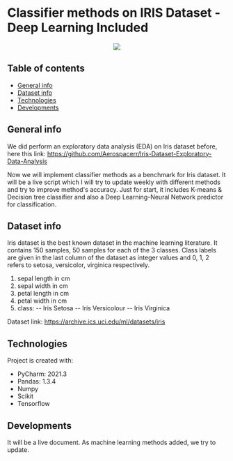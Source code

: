 # Classifier methods on IRIS Dataset - Deep Learning Included 

<p align="center">
	<img src="  https://miro.medium.com/max/1400/1*f6KbPXwksAliMIsibFyGJw.png" />

</p>

## Table of contents
* [General info](#general-info)
* [Dataset info](#dataset-info)
* [Technologies](#technologies)
* [Developments](#developments)

## General info
We did perform an exploratory data analysis (EDA) on Iris dataset before, here this link:
https://github.com/Aerospacerr/Iris-Dataset-Exploratory-Data-Analysis

Now we will implement classifier methods as a benchmark for Iris dataset. It will be a live script which I will try to update weekly with different methods and try to improve method's accuracy. Just for start, it includes K-means & Decision tree classifier and also a Deep Learning-Neural Network predictor for classification.

## Dataset info
Iris dataset is the best known dataset in the machine learning literature. It contains 150 samples, 50 samples for each of the 3 classes. Class labels are given in the last column of the dataset as integer values and 0, 1, 2 refers to setosa, versicolor, virginica respectively.

1. sepal length in cm
2. sepal width in cm
3. petal length in cm
4. petal width in cm
5. class:
-- Iris Setosa
-- Iris Versicolour
-- Iris Virginica

Dataset link: https://archive.ics.uci.edu/ml/datasets/iris

## Technologies
Project is created with:
* PyCharm: 2021.3 
* Pandas: 1.3.4 
* Numpy
* Scikit
* Tensorflow

## Developments 
It will be a live document. As machine learning methods added, we try to update.





